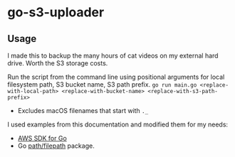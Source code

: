 # go-s3-uploader

## Usage
I made this to backup the many hours of cat videos on my external hard drive. Worth the S3 storage costs.

Run the script from the command line using positional arguments for local filesystem path, S3 bucket name, S3 path prefix.
`go run main.go <replace-with-local-path> <replace-with-bucket-name> <replace-with-s3-path-prefix>`

- Excludes macOS filenames that start with `._`

I used examples from this documentation and modified them for my needs:
* [AWS SDK for Go](https://aws.github.io/aws-sdk-go-v2/docs/sdk-utilities/s3/)
* Go [path/filepath](https://pkg.go.dev/path/filepath) package.